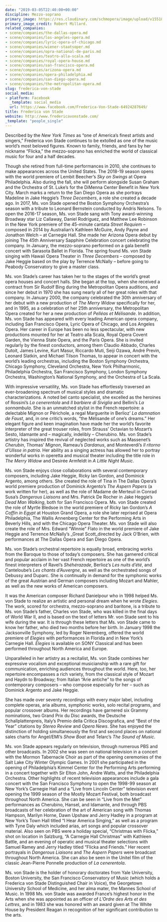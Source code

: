 ```yaml
---
date: "2019-03-05T22:40:00+00:00"
discipline: Mezzo-soprano
primary_image: https://res.cloudinary.com/schmopera/image/upload/v1551825223/media/2019/03/vonStadeRobertMillard.jpg
primary_image_credit: Robert Millard.
related_companies:
- scene/companies/the-dallas-opera.md
- scene/companies/los-angeles-opera.md
- scene/companies/lyric-opera-of-chicago.md
- scene/companies/wiener-staatsoper.md
- scene/companies/opra-national-de-paris.md
- scene/companies/teatro-alla-scala.md
- scene/companies/royal-opera-house.md
- scene/companies/san-francisco-opera.md
- scene/companies/arizona-opera.md
- scene/companies/opera-philadelphia.md
- scene/companies/san-diego-opera.md
- scene/companies/the-metropolitan-opera.md
slug: frederica-von-stade
social_media:
- platform: Facebook
  _template: social_media
  url: https://www.facebook.com/Frederica-Von-Stade-64924287649/
title: Frederica von Stade
website: http://www.fredericavonstade.com/
_template: "people_single"
---
```

Described by the _New York Times_ as “one of America’s finest artists and singers,” Frederica von Stade continues to be extolled as one of the music world’s most beloved figures. Known to family, friends, and fans by her nickname “Flicka,” the mezzo-soprano has enriched the world of classical music for four and a half decades.

Though she retired from full-time performances in 2010, she continues to make appearances across the United States. The 2018-19 season opens with the world premiere of Lembit Beecher’s _Sky on Swings_ at Opera Philadelphia. Also during the fall, she will perform alongside Susan Graham and the Orchestra of St. Luke’s for the DiMenna Center Benefit in New York City. March marks a return to the San Diego Opera as she portrays Madeline in Jake Heggie’s _Three Decembers_, a role she created a decade ago. In 2017, Ms. von Stade opened the Boston Symphony Orchestra’s season with a tribute to Leonard Bernstein conducted by Andris Nelsons. To open the 2016-17 season, Ms. von Stade sang with Tony award-winning Broadway star Liz Callaway, Daniel Rodriguez, and Matthew Lee Robinson in the New York premiere of the 45-minute cantata _Street Requiem_ – composed in 2014 by Australian’s Kathleen McGuire, Andy Payne and Jonathon Welch – at Carnegie Hall. She made her Arizona Opera debut by joining The 45th Anniversary Sapphire Celebration concert celebrating the company. In January, the mezzo-soprano performed on a gala benefit concert with Sarasota Ballet in Florida. The spring found Ms. von Stade singing with Hawaii Opera Theater in _Three Decembers_ – composed by Jake Heggie based on the play by Terrence McNally – before going to Peabody Conservatory to give a master class.

Ms. von Stade’s career has taken her to the stages of the world’s great opera houses and concert halls. She began at the top, when she received a contract from Sir Rudolf Bing during the Metropolitan Opera auditions, and since her debut in 1970 she has sung nearly all of her great roles with that company. In January 2000, the company celebrated the 30th anniversary of her debut with a new production of _The Merry Widow_ specifically for her, and in 1995, as a celebration of her 25th anniversary, the Metropolitan Opera created for her a new production of _Pelléas et Mélisande_. In addition, Ms. von Stade has appeared with every leading American opera company, including San Francisco Opera, Lyric Opera of Chicago, and Los Angeles Opera. Her career in Europe has been no less spectacular, with new productions mounted for her at Teatro alla Scala, Royal Opera Covent Garden, the Vienna State Opera, and the Paris Opera. She is invited regularly by the finest conductors, among them Claudio Abbado, Charles Dutoit, James Levine, Kurt Masur, Riccardo Muti, Seiji Ozawa, André Previn, Leonard Slatkin, and Michael Tilson Thomas, to appear in concert with the world’s leading orchestras, including the Boston Symphony Orchestra, Chicago Symphony, Cleveland Orchestra, New York Philharmonic, Philadelphia Orchestra, San Francisco Symphony, London Symphony Orchestra, Washington’s National Symphony, and the Orchestra of La Scala.

With impressive versatility, Ms. von Stade has effortlessly traversed an ever-broadening spectrum of musical styles and dramatic characterizations. A noted bel canto specialist, she excelled as the heroines of Rossini’s _La cenerentola_ and _Il barbiere di Siviglia_ and Bellini’s _La sonnambula_. She is an unmatched stylist in the French repertoire: a delectable Mignon or Périchole, a regal Marguerite in Berlioz’ _La damnation de Faust_, and, in one critic’s words, “the Mélisande of one’s dreams.” Her elegant figure and keen imagination have made her the world’s favorite interpreter of the great trouser roles, from Strauss’ Octavian to Mozart’s Sesto, Idamante and – magically, indelibly – Cherubino. Ms. von Stade’s artistry has inspired the revival of neglected works such as Massenet’s _Cherubin_, Thomas’ _Mignon_, Rameau’s _Dardanus_, and Monteverdi’s _Il ritorno d’Ulisse in patria_. Her ability as a singing actress has allowed her to portray wonderful works in operetta and musical theater including the title role in _The Merry Widow_ and Desirée Armfeldt in _A Little Night Music_.

Ms. von Stade enjoys close collaborations with several contemporary composers, including Jake Heggie, Ricky Ian Gordon, and Dominick Argento, among others. She created the role of Tina in The Dallas Opera’s world premiere production of Dominick Argento’s _The Aspern Papers_ (a work written for her), as well as the role of Madame de Merteuil in Conrad Susa’s _Dangerous Liaisons_ and Mrs. Patrick De Rocher in Jake Heggie’s _Dead Man Walking_, both for San Francisco Opera. Ms. von Stade created the role of Myrtle Bledsoe in the world premiere of Ricky Ian Gordon’s _A Coffin in Egypt_ at Houston Grand Opera, a role she later reprised at Opera Philadelphia, The Wallis Annenberg Center for the Performing Arts in Beverly Hills, and with the Chicago Opera Theater. Ms. von Stade will also create the role of Mrs. Edward “Winnie” Flato in the world premiere of Jake Heggie and Terrence McNally’s _Great Scott_directed by Jack O’Brien, with performances at The Dallas Opera and San Diego Opera.

Ms. von Stade’s orchestral repertoire is equally broad, embracing works from the Baroque to those of today’s composers. She has garnered critical and popular acclaim in her vast French repertoire as one of the world’s finest interpreters of Ravel’s _Shéhérazade_, Berlioz’s _Les nuits d’été_, and Canteloube’s _Les chants d’Auvergne_, as well as the orchestrated songs of Debussy and Duparc. She is continually in demand for the symphonic works of the great Austrian and German composers including Mozart and Mahler, as well as the new works of American composers.

It was the American composer Richard Danielpour who in 1998 helped Ms. von Stade to realize an artistic and personal dream when he wrote _Elegies_. The work, scored for orchestra, mezzo-soprano and baritone, is a tribute to Ms. von Stade’s father, Charles von Stade, who was killed in the final days of World War II, and is based on the text of letters Mr. von Stade sent to his wife during the war. It is through these letters that Ms. von Stade came to know her father, who died two months before her birth. In January 1998 the Jacksonville Symphony, led by Roger Nierenberg, offered the world premiere of _Elegies_ with performances in Florida and in New York’s Carnegie Hall. _Elegies_ is available on SONY Classical and has been performed throughout North America and Europe.

Unparalleled in her artistry as a recitalist, Ms. von Stade combines her expressive vocalism and exceptional musicianship with a rare gift for communication, enriching audiences throughout the world. Here, too, her repertoire encompasses a rich variety, from the classical style of Mozart and Haydn to Broadway; from Italian “Arie antiche” to the songs of contemporary composers – who compose especially for her – such as Dominick Argento and Jake Heggie.

She has made over seventy recordings with every major label, including complete operas, aria albums, symphonic works, solo recital programs, and popular crossover albums. Her recordings have garnered six Grammy nominations, two Grand Prix du Disc awards, the Deutsche Schallplattenpreis, Italy’s Premio della Critica Discografica, and “Best of the Year” citations by _Stereo Review_ and _Opera News_. She has enjoyed the distinction of holding simultaneously the first and second places on national sales charts for Angel/EMI’s _Show Boat_ and Telarc’s _The Sound of Music_.

Ms. von Stade appears regularly on television, through numerous PBS and other broadcasts. In 2002 she was seen on national television in a concert with the Mormon Tabernacle Choir as part of the opening ceremonies of the Salt Lake City Winter Olympic Games. In 2001 she participated in the opening of Philadelphia’s Kimmel Center for the Performing Arts performing in a concert together with Sir Elton John, Andre Watts, and the Philadelphia Orchestra. Other highlights of recent television appearances include a gala concert with the San Francisco Symphony to open the 1998-99 season at New York’s Carnegie Hall and a “Live from Lincoln Center” television event opening the 1999 season of the Mostly Mozart Festival, both broadcast throughout North America. She can be seen in “Live from the Met” performances as Cherubino, Hansel, and Idamante, and through PBS broadcasts of her celebration of the art of American song with Thomas Hampson, Marilyn Horne, Dawn Upshaw and Jerry Hadley in a program at New York’s Town Hall titled “I Hear America Singing,” as well as a program with Tyne Daly which included arias, art songs and popular crossover material. Also seen on PBS were a holiday special, “Christmas with Flicka,” shot on location in Salzburg, “A Carnegie Hall Christmas” with Kathleen Battle, and an evening of operatic and musical theater selections with Samuel Ramey and Jerry Hadley titled “Flicka and Friends.” Her recent portrayals in _Dangerous Liaisons_ and _The Aspern Papers_ were broadcast throughout North America. She can also be seen in the Unitel film of the classic Jean-Pierre Ponnelle production of _La cenerentola_.

Ms. von Stade is the holder of honorary doctorates from Yale University, Boston University, the San Francisco Conservatory of Music (which holds a Frederica von Stade Distinguished Chair in Voice), the Georgetown University School of Medicine, and her alma mater, the Mannes School of Music. In 1998 Ms. von Stade was awarded France’s highest honor in the Arts when she was appointed as an officer of _L’Ordre des Arts et des Lettres_, and in 1983 she was honored with an award given at The White House by President Reagan in recognition of her significant contribution to the arts.